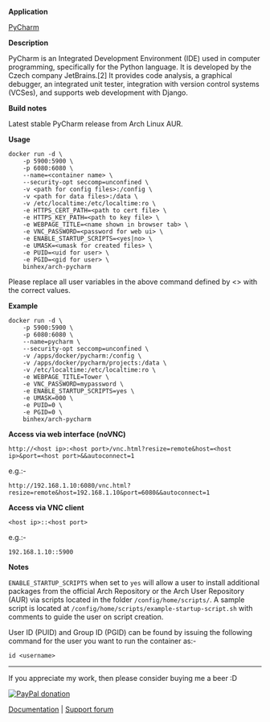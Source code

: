**Application**

[PyCharm](https://www.jetbrains.com/pycharm/)

**Description**

PyCharm is an Integrated Development Environment (IDE) used in computer programming, specifically for the Python language. It is developed by the Czech company JetBrains.[2] It provides code analysis, a graphical debugger, an integrated unit tester, integration with version control systems (VCSes), and supports web development with Django.

**Build notes**

Latest stable PyCharm release from Arch Linux AUR.

**Usage**
```
docker run -d \
    -p 5900:5900 \
    -p 6080:6080 \
    --name=<container name> \
    --security-opt seccomp=unconfined \
    -v <path for config files>:/config \
    -v <path for data files>:/data \
    -v /etc/localtime:/etc/localtime:ro \
    -e HTTPS_CERT_PATH=<path to cert file> \
    -e HTTPS_KEY_PATH=<path to key file> \
    -e WEBPAGE_TITLE=<name shown in browser tab> \
    -e VNC_PASSWORD=<password for web ui> \
    -e ENABLE_STARTUP_SCRIPTS=<yes|no> \
    -e UMASK=<umask for created files> \
    -e PUID=<uid for user> \
    -e PGID=<gid for user> \
    binhex/arch-pycharm
```

Please replace all user variables in the above command defined by <> with the correct values.

**Example**
```
docker run -d \
    -p 5900:5900 \
    -p 6080:6080 \
    --name=pycharm \
    --security-opt seccomp=unconfined \
    -v /apps/docker/pycharm:/config \
    -v /apps/docker/pycharm/projects:/data \
    -v /etc/localtime:/etc/localtime:ro \
    -e WEBPAGE_TITLE=Tower \
    -e VNC_PASSWORD=mypassword \
    -e ENABLE_STARTUP_SCRIPTS=yes \
    -e UMASK=000 \
    -e PUID=0 \
    -e PGID=0 \
    binhex/arch-pycharm
```

**Access via web interface (noVNC)**

`http://<host ip>:<host port>/vnc.html?resize=remote&host=<host ip>&port=<host port>&&autoconnect=1`

e.g.:-

`http://192.168.1.10:6080/vnc.html?resize=remote&host=192.168.1.10&port=6080&&autoconnect=1`

**Access via VNC client**

`<host ip>::<host port>`

e.g.:-

`192.168.1.10::5900`

**Notes**

`ENABLE_STARTUP_SCRIPTS` when set to `yes` will allow a user to install additional packages from the official Arch Repository or the Arch User Repository (AUR) via scripts located in the folder `/config/home/scripts/`. A sample script is located at `/config/home/scripts/example-startup-script.sh` with comments to guide the user on script creation.

User ID (PUID) and Group ID (PGID) can be found by issuing the following command for the user you want to run the container as:-

```
id <username>
```
___
If you appreciate my work, then please consider buying me a beer  :D

[![PayPal donation](https://www.paypal.com/en_US/i/btn/btn_donate_SM.gif)](https://www.paypal.com/cgi-bin/webscr?cmd=_s-xclick&hosted_button_id=MM5E27UX6AUU4)

[Documentation](https://github.com/binhex/documentation) | [Support forum](https://forums.lime-technology.com/topic/60734-support-binhex-pycharm/)